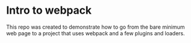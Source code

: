# Intro to webpack

This repo was created to demonstrate how to go from the bare minimum web page to a project that uses webpack and a few plugins and loaders.

